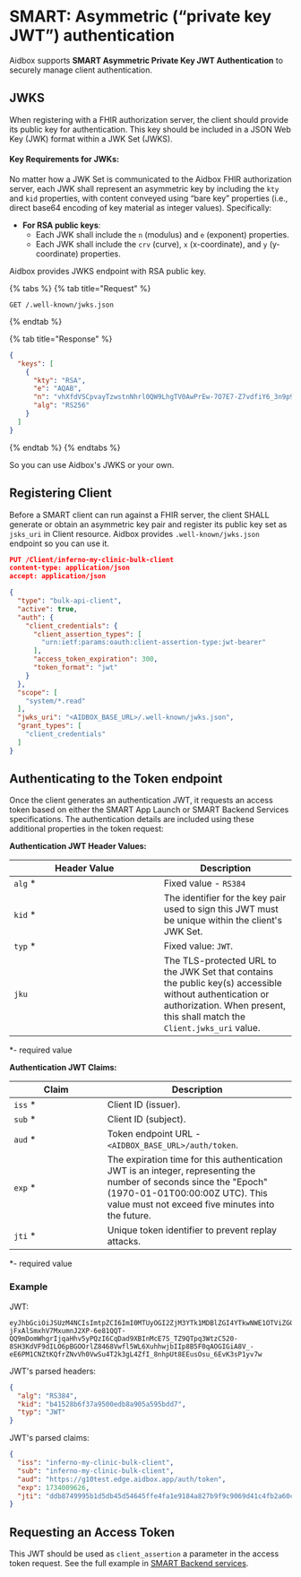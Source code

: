 # SMART: Asymmetric (“private key JWT”) authentication

Aidbox supports **SMART Asymmetric Private Key JWT Authentication** to securely manage client authentication.&#x20;

## JWKS

When registering with a FHIR authorization server, the client should provide its public key for authentication. This key should be included in a JSON Web Key (JWK) format within a JWK Set (JWKS).&#x20;

#### **Key Requirements for JWKs:**

No matter how a JWK Set is communicated to the Aidbox FHIR authorization server, each JWK shall represent an asymmetric key by including the `kty` and `kid` properties, with content conveyed using “bare key” properties (i.e., direct base64 encoding of key material as integer values). Specifically:

* **For RSA public keys**:
  * Each JWK shall include the `n` (modulus) and `e` (exponent) properties.
  * Each JWK shall include the `crv` (curve), `x` (x-coordinate), and `y` (y-coordinate) properties.

Aidbox provides JWKS endpoint with RSA public key.

{% tabs %}
{% tab title="Request" %}
```http
GET /.well-known/jwks.json
```
{% endtab %}

{% tab title="Response" %}
```json
{
  "keys": [
    {
      "kty": "RSA",
      "e": "AQAB",
      "n": "vhXfdVSCpvayTzwstnNhrl0QW9LhgTV0AwPrEw-7O7E7-Z7vdfiY6_3n9p92-yQC-dYbfX8-psnd5aypmus_Z0UMXGi8bKy8rMWAb0Ggwb1LndkTJI5MzITY-dcVIeIkGlH21v1Hnsl80UTNdNwatdLK6BtZmqxxXN1VNn-iQF_eztXhrCP-cn3xOugYiwByk5El6DEiSIe4X6xHY1U3WlBdndCHaDoC2enUlCqWmJi0ttrLsQUwdHWvyhFfVfOnYM77oU4nSeFgxTVO0vT8PFY5yUYNjh2_KoDkotASLpzxSluWOXWoX84GSRIdURK9-7qzsZTKOT5cdmp4Ai7c8Q",
      "alg": "RS256"
    }
  ]
}

```
{% endtab %}
{% endtabs %}

So you can use Aidbox's JWKS or your own.

## Registering Client

Before a SMART client can run against a FHIR server, the client SHALL generate or obtain an asymmetric key pair and register its public key set as `jsks_uri` in Client resource. Aidbox provides  `.well-known/jwks.json` endpoint so you can use it.

```json
PUT /Client/inferno-my-clinic-bulk-client
content-type: application/json
accept: application/json

{
  "type": "bulk-api-client",
  "active": true,
  "auth": {
    "client_credentials": {
      "client_assertion_types": [
        "urn:ietf:params:oauth:client-assertion-type:jwt-bearer"
      ],
      "access_token_expiration": 300,
      "token_format": "jwt"
    }
  },
  "scope": [
    "system/*.read"
  ],
  "jwks_uri": "<AIDBOX_BASE_URL>/.well-known/jwks.json",
  "grant_types": [
    "client_credentials"
  ]
}
```

## Authenticating to the Token endpoint

Once the client generates an authentication JWT, it requests an access token based on either the SMART App Launch or SMART Backend Services specifications. The authentication details are included using these additional properties in the token request:

**Authentication JWT Header Values:**

<table><thead><tr><th width="252">Header Value</th><th>Description</th></tr></thead><tbody><tr><td><code>alg</code> *</td><td>Fixed value - <code>RS384</code></td></tr><tr><td><code>kid</code> *</td><td>The identifier for the key pair used to sign this JWT must be unique within the client's JWK Set.</td></tr><tr><td><code>typ</code> *</td><td>Fixed value: <code>JWT</code>.</td></tr><tr><td><code>jku</code></td><td>The TLS-protected URL to the JWK Set that contains the public key(s) accessible without authentication or authorization. When present, this shall match the <code>Client.jwks_uri</code> value.</td></tr></tbody></table>

\*- required value

**Authentication JWT Claims:**

<table><thead><tr><th width="151">Claim</th><th>Description</th></tr></thead><tbody><tr><td><code>iss</code> *</td><td>Client ID (issuer).</td></tr><tr><td><code>sub</code> *</td><td>Client ID (subject).</td></tr><tr><td><code>aud</code> *</td><td>Token endpoint URL - <code>&#x3C;AIDBOX_BASE_URL>/auth/token</code>.</td></tr><tr><td><code>exp</code> *</td><td>The expiration time for this authentication JWT is an integer, representing the number of seconds since the "Epoch" (1970-01-01T00:00:00Z UTC). This value must not exceed five minutes into the future.</td></tr><tr><td><code>jti</code> *</td><td>Unique token identifier to prevent replay attacks.</td></tr></tbody></table>

\*- required value

### Example

JWT:

```
eyJhbGciOiJSUzM4NCIsImtpZCI6ImI0MTUyOGI2ZjM3YTk1MDBlZGI4YTkwNWE1OTViZGQ3IiwidHlwIjoiSldUIn0.eyJpc3MiOiJpbmZlcm5vLW15LWNsaW5pYy1idWxrLWNsaWVudCIsInN1YiI6ImluZmVybm8tbXktY2xpbmljLWJ1bGstY2xpZW50IiwiYXVkIjoiaHR0cHM6Ly9nMTB0ZXN0LmVkZ2UuYWlkYm94LmFwcC9hdXRoL3Rva2VuIiwiZXhwIjoxNzM0MDA5NjI2LCJqdGkiOiJkZGI4NzQ5OTk1YjFkNWRiNDVkNTQ2NDVmZmU0ZmExZTkxODRhODI3YjlmOWM5MDY5ZDQxYzRmYjJhNjBjYTY3In0.hxKAec655NTH7Gs6qy2Cz2CXvETWnxF0jydjEdXNKYyrQvecBWct_ITc92eFiDnZ5jubhExqojeE2HUDn3lmS89Q9qFfGEsByLWXy4nJqSHa2y5mWxD5aI3LF3c4oSOZXSj-jFxAlSmxhV7MxumnJ2XP-6e81QQT-QQ9mDomWhgrIjqaHhv5yPQzI6CqDad9XBInMcE7S_TZ9QTpq3WtzC520-8SH3KdVF9dILO6pBGOOrlZ8468Vwfl5WL6XuhhwjbIIp8B5F0qAOGIGiA8V_-eE6PM1CNZtKQfrZNvVh0VwSu4T2k3gL4ZfI_8nhpUt8EEusOsu_6EvK3sP1yv7w
```

JWT's parsed headers:

```json
{
  "alg": "RS384",
  "kid": "b41528b6f37a9500edb8a905a595bdd7",
  "typ": "JWT"
}
```

JWT's parsed claims:

```json
{
  "iss": "inferno-my-clinic-bulk-client",
  "sub": "inferno-my-clinic-bulk-client",
  "aud": "https://g10test.edge.aidbox.app/auth/token",
  "exp": 1734009626,
  "jti": "ddb8749995b1d5db45d54645ffe4fa1e9184a827b9f9c9069d41c4fb2a60ca67"
}
```

## Requesting an Access Token

This JWT should be used as `client_assertion` a parameter in the access token request. See the full example in [SMART Backend services](broken-reference).

